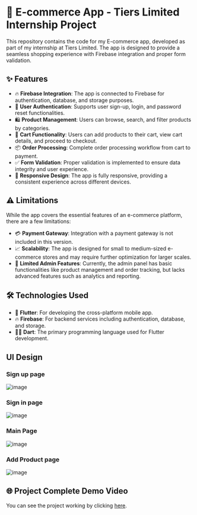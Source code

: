 # 🛒 E-commerce App - Tiers Limited Internship Project

This repository contains the code for my E-commerce app, developed as part of my internship at Tiers Limited. The app is designed to provide a seamless shopping experience with Firebase integration and proper form validation.

## ✨ Features

- 🔥 **Firebase Integration**: The app is connected to Firebase for authentication, database, and storage purposes.
- 🔑 **User Authentication**: Supports user sign-up, login, and password reset functionalities.
- 🛍️ **Product Management**: Users can browse, search, and filter products by categories.
- 🛒 **Cart Functionality**: Users can add products to their cart, view cart details, and proceed to checkout.
- 📦 **Order Processing**: Complete order processing workflow from cart to payment.
- ✅ **Form Validation**: Proper validation is implemented to ensure data integrity and user experience.
- 📱 **Responsive Design**: The app is fully responsive, providing a consistent experience across different devices.

## ⚠️ Limitations

While the app covers the essential features of an e-commerce platform, there are a few limitations:

- 💳 **Payment Gateway**: Integration with a payment gateway is not included in this version.
- 📈 **Scalability**: The app is designed for small to medium-sized e-commerce stores and may require further optimization for larger scales.
- 🔧 **Limited Admin Features**: Currently, the admin panel has basic functionalities like product management and order tracking, but lacks advanced features such as analytics and reporting.

## 🛠️ Technologies Used

- 🎯 **Flutter**: For developing the cross-platform mobile app.
- 🔥 **Firebase**: For backend services including authentication, database, and storage.
- 🧑‍💻 **Dart**: The primary programming language used for Flutter development.


## UI Design

### Sign up page
![image](https://github.com/user-attachments/assets/31c8a806-afef-438e-8d91-5a29edcd394e)

### Sign in page
![image](https://github.com/user-attachments/assets/6b552a70-3f9d-4fb8-9c26-b3dcd41cf835)

### Main Page 
![image](https://github.com/user-attachments/assets/19fac5eb-cae1-4268-9871-250e3a20e3fc)

### Add Product page
![image](https://github.com/user-attachments/assets/5d756780-c133-4ab0-9c7a-55523e0612ec)

## 🌐 Project Complete Demo Video
You can see the project working by clicking [here](https://drive.google.com/file/d/12jBBBM5Y1LWQxGrbD4kx1DQUZEy-VR6p/view?usp=sharing).



